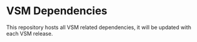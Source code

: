 VSM Dependencies
================

This repository hosts all VSM related dependencies, it will be updated with each VSM release.

